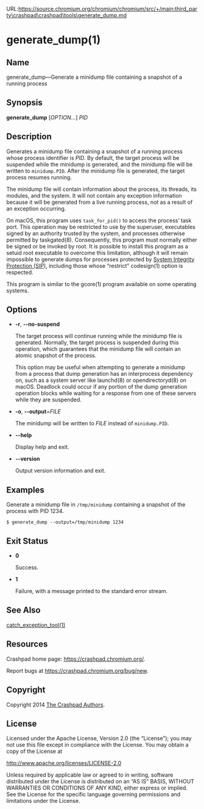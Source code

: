 URL:https://source.chromium.org/chromium/chromium/src/+/main:third_party\crashpad\crashpad\tools\generate_dump.md
<!--
Copyright 2014 The Crashpad Authors

Licensed under the Apache License, Version 2.0 (the "License");
you may not use this file except in compliance with the License.
You may obtain a copy of the License at

    http://www.apache.org/licenses/LICENSE-2.0

Unless required by applicable law or agreed to in writing, software
distributed under the License is distributed on an "AS IS" BASIS,
WITHOUT WARRANTIES OR CONDITIONS OF ANY KIND, either express or implied.
See the License for the specific language governing permissions and
limitations under the License.
-->

# generate_dump(1)

## Name

generate_dump—Generate a minidump file containing a snapshot of a running
process

## Synopsis

**generate_dump** [_OPTION…_] _PID_

## Description

Generates a minidump file containing a snapshot of a running process whose
process identifier is _PID_. By default, the target process will be suspended
while the minidump is generated, and the minidump file will be written to
`minidump.PID`. After the minidump file is generated, the target process resumes
running.

The minidump file will contain information about the process, its threads, its
modules, and the system. It will not contain any exception information because
it will be generated from a live running process, not as a result of an
exception occurring.

On macOS, this program uses `task_for_pid()` to access the process’ task port.
This operation may be restricted to use by the superuser, executables signed by
an authority trusted by the system, and processes otherwise permitted by
taskgated(8). Consequently, this program must normally either be signed or be
invoked by root. It is possible to install this program as a setuid root
executable to overcome this limitation, although it will remain impossible to
generate dumps for processes protected by [System Integrity Protection
(SIP)](https://support.apple.com/HT204899), including those whose “restrict”
codesign(1) option is respected.

This program is similar to the gcore(1) program available on some operating
systems.

## Options

 * **-r**, **--no-suspend**

   The target process will continue running while the minidump file is
   generated. Normally, the target process is suspended during this operation,
   which guarantees that the minidump file will contain an atomic snapshot of
   the process.

   This option may be useful when attempting to generate a minidump from a
   process that dump generation has an interprocess dependency on, such as a
   system server like launchd(8) or opendirectoryd(8) on macOS. Deadlock could
   occur if any portion of the dump generation operation blocks while waiting
   for a response from one of these servers while they are suspended.

 * **-o**, **--output**=_FILE_

   The minidump will be written to _FILE_ instead of `minidump.PID`.

 * **--help**

   Display help and exit.

 * **--version**

   Output version information and exit.

## Examples

Generate a minidump file in `/tmp/minidump` containing a snapshot of the process
with PID 1234.

```
$ generate_dump --output=/tmp/minidump 1234
```

## Exit Status

 * **0**

   Success.

 * **1**

   Failure, with a message printed to the standard error stream.

## See Also

[catch_exception_tool(1)](mac/catch_exception_tool.md)

## Resources

Crashpad home page: https://crashpad.chromium.org/.

Report bugs at https://crashpad.chromium.org/bug/new.

## Copyright

Copyright 2014 [The Crashpad
Authors](https://chromium.googlesource.com/crashpad/crashpad/+/main/AUTHORS).

## License

Licensed under the Apache License, Version 2.0 (the “License”);
you may not use this file except in compliance with the License.
You may obtain a copy of the License at

  http://www.apache.org/licenses/LICENSE-2.0

Unless required by applicable law or agreed to in writing, software
distributed under the License is distributed on an “AS IS” BASIS,
WITHOUT WARRANTIES OR CONDITIONS OF ANY KIND, either express or implied.
See the License for the specific language governing permissions and
limitations under the License.
